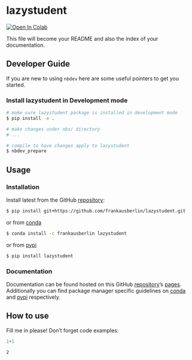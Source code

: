 # lazystudent


<!-- WARNING: THIS FILE WAS AUTOGENERATED! DO NOT EDIT! -->

<a href="https://colab.research.google.com/github/frankausberlin/lazystudent/blob/main/nbs/00_index.ipynb" target="_parent"><img src="https://colab.research.google.com/assets/colab-badge.svg" alt="Open In Colab"/></a>

This file will become your README and also the index of your
documentation.

## Developer Guide

If you are new to using `nbdev` here are some useful pointers to get you
started.

### Install lazystudent in Development mode

``` sh
# make sure lazystudent package is installed in development mode
$ pip install -e .

# make changes under nbs/ directory
# ...

# compile to have changes apply to lazystudent
$ nbdev_prepare
```

## Usage

### Installation

Install latest from the GitHub
[repository](https://github.com/frankausberlin/lazystudent):

``` sh
$ pip install git+https://github.com/frankausberlin/lazystudent.git
```

or from [conda](https://anaconda.org/frankausberlin/lazystudent)

``` sh
$ conda install -c frankausberlin lazystudent
```

or from [pypi](https://pypi.org/project/lazystudent/)

``` sh
$ pip install lazystudent
```

### Documentation

Documentation can be found hosted on this GitHub
[repository](https://github.com/frankausberlin/lazystudent)’s
[pages](https://frankausberlin.github.io/lazystudent/). Additionally you
can find package manager specific guidelines on
[conda](https://anaconda.org/frankausberlin/lazystudent) and
[pypi](https://pypi.org/project/lazystudent/) respectively.

## How to use

Fill me in please! Don’t forget code examples:

``` python
1+1
```

    2
